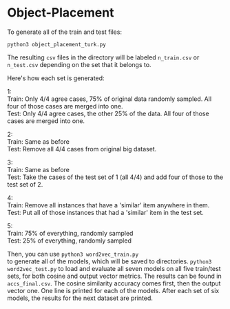 # Object-Placement

To generate all of the train and test files:

`python3 object_placement_turk.py`

The resulting `csv` files in the directory will be labeled `n_train.csv` or `n_test.csv` depending on the set that it belongs to.

Here's how each set is generated:  

1:  
Train: Only 4/4 agree cases, 75% of original data randomly sampled. All four of those cases are merged into one.  
Test: Only 4/4 agree cases, the other 25% of the data. All four of those cases are merged into one.

2:  
Train: Same as before  
Test: Remove all 4/4 cases from original big dataset.

3:  
Train: Same as before  
Test: Take the cases of the test set of 1 (all 4/4) and add four of those to the test set of 2.

4:  
Train: Remove all instances that have a 'similar' item anywhere in them.  
Test: Put all of those instances that had a 'similar' item in the test set.

5:  
Train: 75% of everything, randomly sampled  
Test: 25% of everything, randomly sampled



Then, you can use
`python3 word2vec_train.py`  
to generate all of the models, which will be saved to directories.
`python3 word2vec_test.py` 
to load and evaluate all seven models on all five train/test sets, for both cosine and output vector metrics.
The results can be found in `accs_final.csv`. The cosine similarity accuracy comes first, then the output vector one.
One line is printed for each of the models. After each set of six models, the results for the next dataset are printed.
